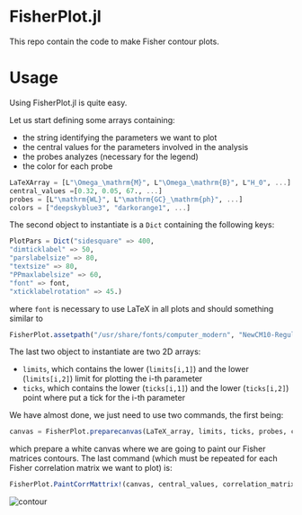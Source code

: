 # FisherPlot.jl

This repo contain the code to make Fisher contour plots.

# Usage

Using FisherPlot.jl is quite easy.

Let us start defining some arrays containing:
- the string identifying the parameters we want to plot
- the central values for the parameters involved in the analysis
- the probes analyzes (necessary for the legend)
- the color for each probe

```julia
LaTeXArray = [L"\Omega_\mathrm{M}", L"\Omega_\mathrm{B}", L"H_0", ...]
central_values =[0.32, 0.05, 67., ...]
probes = [L"\mathrm{WL}", L"\mathrm{GC}_\mathrm{ph}", ...]
colors = ["deepskyblue3", "darkorange1", ...]
```

The second object to instantiate is a `Dict` containing the following keys:

```julia
PlotPars = Dict("sidesquare" => 400,
"dimticklabel" => 50,
"parslabelsize" => 80,
"textsize" => 80,
"PPmaxlabelsize" => 60,
"font" => font,
"xticklabelrotation" => 45.)
```

where `font` is necessary to use LaTeX in all plots and should something similar to
```julia
FisherPlot.assetpath("/usr/share/fonts/computer_modern", "NewCM10-Regular.otf")
```

The last two object to instantiate are two 2D arrays:
- `limits`, which contains the lower (`limits[i,1]`) and the lower (`limits[i,2]`) limit for plotting the i-th parameter
- `ticks`, which contains the lower (`ticks[i,1]`) and the lower (`ticks[i,2]`) point where put a tick for the i-th parameter

We have almost done, we just need to use two commands, the first being:
```julia
canvas = FisherPlot.preparecanvas(LaTeX_array, limits, ticks, probes, colors, PlotPars::Dict)
```
which prepare a white canvas where we are going to paint our Fisher matrices contours. The last command (which must be repeated for each Fisher correlation matrix we want to plot) is:
```julia
FisherPlot.PaintCorrMattrix!(canvas, central_values, correlation_matrix, "deepskyblue3")
```

![contour](https://user-images.githubusercontent.com/58727599/149520029-93b71d32-db02-45bb-baab-4a17d7446160.png)
